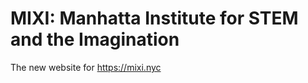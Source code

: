 MIXI: Manhatta Institute for STEM and the Imagination
======================================================
The new website for <https://mixi.nyc>